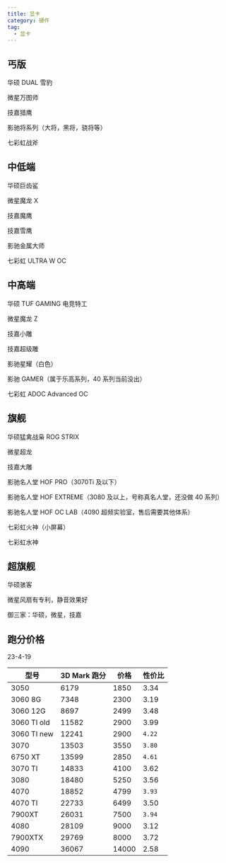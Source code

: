 ```yaml
---
title: 显卡
category: 硬件
tag:
  - 显卡
---
```


## 丐版

华硕 DUAL 雪豹

微星万图师

技嘉猎鹰

影驰将系列（大将，黑将，骁将等）

七彩虹战斧

## 中低端

华硕巨齿鲨

微星魔龙 X

技嘉魔鹰

技嘉雪鹰

影驰金属大师

七彩虹 ULTRA W OC

## 中高端

华硕 TUF GAMING 电竞特工

微星魔龙 Z

技嘉小雕

技嘉超级雕

影驰星耀（白色）

影驰 GAMER（属于乐高系列，40 系列当前没出）

七彩虹 ADOC Advanced OC

## 旗舰

华硕猛禽战枭 ROG STRIX

微星超龙

技嘉大雕

影驰名人堂 HOF PRO（3070Ti 及以下）

影驰名人堂 HOF EXTREME（3080 及以上，号称真名人堂，还没做 40 系列）

影驰名人堂 HOF OC LAB（4090 超频实验室，售后需要其他体系）

七彩虹火神（小屏幕）

七彩虹水神

## 超旗舰

华硕骇客

微星风扇有专利，静音效果好

御三家：华硕，微星，技嘉

## 跑分价格

23-4-19

| 型号        | 3D Mark 跑分 | 价格  | 性价比 |
| ----------- | ------------ | ----- | ------ |
| 3050        | 6179         | 1850  | 3.34   |
| 3060 8G     | 7348         | 2300  | 3.19   |
| 3060 12G    | 8697         | 2499  | 3.48   |
| 3060 TI old | 11582        | 2900  | 3.99   |
| 3060 TI new | 12241        | 2900  | `4.22` |
| 3070        | 13503        | 3550  | `3.80` |
| 6750 XT     | 13599        | 2850  | `4.61` |
| 3070 TI     | 14833        | 4100  | 3.62   |
| 3080        | 18480        | 5250  | 3.56   |
| 4070        | 18852        | 4799  | `3.93` |
| 4070 TI     | 22733        | 6499  | 3.50   |
| 7900XT      | 26031        | 7500  | `3.94` |
| 4080        | 28109        | 9000  | 3.12   |
| 7900XTX     | 29769        | 8000  | 3.72   |
| 4090        | 36067        | 14000 | 2.58   |
